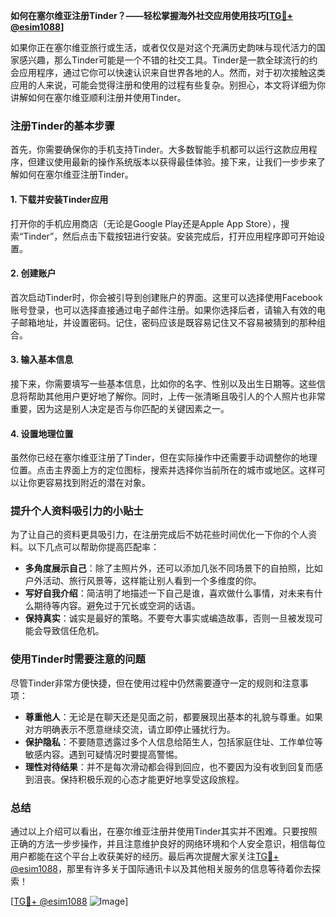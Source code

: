 **如何在塞尔维亚注册Tinder？——轻松掌握海外社交应用使用技巧[[TG💪+ @esim1088](https://t.me/s/esim1088)]**

如果你正在塞尔维亚旅行或生活，或者仅仅是对这个充满历史韵味与现代活力的国家感兴趣，那么Tinder可能是一个不错的社交工具。Tinder是一款全球流行的约会应用程序，通过它你可以快速认识来自世界各地的人。然而，对于初次接触这类应用的人来说，可能会觉得注册和使用的过程有些复杂。别担心，本文将详细为你讲解如何在塞尔维亚顺利注册并使用Tinder。

### 注册Tinder的基本步骤

首先，你需要确保你的手机支持Tinder。大多数智能手机都可以运行这款应用程序，但建议使用最新的操作系统版本以获得最佳体验。接下来，让我们一步步来了解如何在塞尔维亚注册Tinder。

#### 1. 下载并安装Tinder应用
打开你的手机应用商店（无论是Google Play还是Apple App Store），搜索“Tinder”，然后点击下载按钮进行安装。安装完成后，打开应用程序即可开始设置。

#### 2. 创建账户
首次启动Tinder时，你会被引导到创建账户的界面。这里可以选择使用Facebook账号登录，也可以选择直接通过电子邮件注册。如果你选择后者，请输入有效的电子邮箱地址，并设置密码。记住，密码应该是既容易记住又不容易被猜到的那种组合。

#### 3. 输入基本信息
接下来，你需要填写一些基本信息，比如你的名字、性别以及出生日期等。这些信息将帮助其他用户更好地了解你。同时，上传一张清晰且吸引人的个人照片也非常重要，因为这是别人决定是否与你匹配的关键因素之一。

#### 4. 设置地理位置
虽然你已经在塞尔维亚注册了Tinder，但在实际操作中还需要手动调整你的地理位置。点击主界面上方的定位图标，搜索并选择你当前所在的城市或地区。这样可以让你更容易找到附近的潜在对象。

### 提升个人资料吸引力的小贴士

为了让自己的资料更具吸引力，在注册完成后不妨花些时间优化一下你的个人资料。以下几点可以帮助你提高匹配率：

- **多角度展示自己**：除了主照片外，还可以添加几张不同场景下的自拍照，比如户外活动、旅行风景等，这样能让别人看到一个多维度的你。
- **写好自我介绍**：简洁明了地描述一下自己是谁，喜欢做什么事情，对未来有什么期待等内容。避免过于冗长或空洞的话语。
- **保持真实**：诚实是最好的策略。不要夸大事实或编造故事，否则一旦被发现可能会导致信任危机。

### 使用Tinder时需要注意的问题

尽管Tinder非常方便快捷，但在使用过程中仍然需要遵守一定的规则和注意事项：

- **尊重他人**：无论是在聊天还是见面之前，都要展现出基本的礼貌与尊重。如果对方明确表示不愿意继续交流，请立即停止骚扰行为。
- **保护隐私**：不要随意透露过多个人信息给陌生人，包括家庭住址、工作单位等敏感内容。遇到可疑情况时要提高警惕。
- **理性对待结果**：并不是每次滑动都会得到回应，也不要因为没有收到回复而感到沮丧。保持积极乐观的心态才能更好地享受这段旅程。

### 总结

通过以上介绍可以看出，在塞尔维亚注册并使用Tinder其实并不困难。只要按照正确的方法一步步操作，并且注意维护良好的网络环境和个人安全意识，相信每位用户都能在这个平台上收获美好的经历。最后再次提醒大家关注[TG💪+ @esim1088](https://t.me/s/esim1088)，那里有许多关于国际通讯卡以及其他相关服务的信息等待着你去探索！

[[TG💪+ @esim1088](https://t.me/s/esim1088) ![Image](https://i.postimg.cc/4NQfJmqS/Snipaste-2025-05-13-00-14-12.png)]